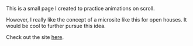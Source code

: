 This is a small page I created to practice animations on scroll.

However, I really like the concept of a microsite like this for open houses.
It would be cool to further pursue this idea.

Check out the site [here]().